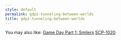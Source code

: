 ```yaml
---
style: default
permalink: gdp2-tunneling-between-worlds
title: gdp2-tunneling-between-worlds
---
```

You may also like:
[Game Day Part 1: Smilers](http://scp-wiki.net/game-day-1-smilers)
[SCP-1020](http://scp-wiki.net/scp-1020)